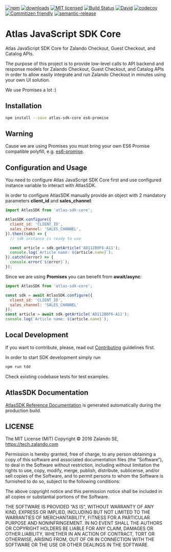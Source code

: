 [![npm](https://img.shields.io/npm/v/atlas-sdk-core.svg)](https://npmjs.org/package/atlas-sdk-core)
[![downloads](https://img.shields.io/npm/dm/atlas-sdk-core.svg)](https://www.npmjs.com/package/atlas-sdk-core)
[![MIT licensed](https://img.shields.io/badge/license-MIT-blue.svg)](https://raw.githubusercontent.com/zalando-incubator/atlas-js-core/master/LICENSE)
[![Build Status](https://travis-ci.org/zalando-incubator/atlas-js-core.svg?branch=master)](https://travis-ci.org/zalando-incubator/atlas-js-core)
[![David](https://img.shields.io/david/strongloop/express.svg)](https://david-dm.org/zalando-incubator/atlas-js-core.svg)
[![codecov](https://codecov.io/gh/zalando-incubator/atlas-js-core/branch/master/graph/badge.svg)](https://codecov.io/gh/zalando-incubator/atlas-js-core)
[![Commitizen friendly](https://img.shields.io/badge/commitizen-friendly-brightgreen.svg)](http://commitizen.github.io/cz-cli/)
[![semantic-release](https://img.shields.io/badge/%20%20%F0%9F%93%A6%F0%9F%9A%80-semantic--release-e10079.svg?style=flat-square)](https://github.com/semantic-release/semantic-release)

# Atlas JavaScript SDK Core

Atlas JavaScript SDK Core for Zalando Checkout, Guest Checkout, and Catalog APIs.

The purpose of this project is to provide low-level calls to API backend and response models for Zalando Checkout, Guest Checkout, and Catalog APIs in order to allow easily integrate and run Zalando Сheckout in
minutes using your own UI solution.

We use Promises a lot :)

## Installation

```sh
npm install --save atlas-sdk-core es6-promise
```

## Warning
Cause we are using Promises you must bring your own ES6 Promise compatible polyfill, e.g. [es6-promise](https://github.com/jakearchibald/es6-promise).

## Configuration and Usage

You need to configure Atlas JavaScript SDK Core first and use configured instance variable to interact with AtlasSDK.

In order to configure AtlasSDK manually provide an object with 2 mandatory parameters __client_id__ and __sales_channel__:

```javascript
import AtlasSDK from 'atlas-sdk-core';

AtlasSDK.configure({
  client_id: 'CLIENT_ID',
  sales_channel: 'SALES_CHANNEL',
}).then((sdk) => {
  // sdk instance is ready to use

  const article = sdk.getArticle('AD112B0F6-A11');
  console.log(`Article name: ${article.name}`);
}).catch((error) => {
  console.error(`${error}`);
});
```

Since we are using __Promises__ you can benefit from __await/async__:
```javascript
import AtlasSDK from 'atlas-sdk-core';

const sdk = await AtlasSDK.configure({
  client_id: 'CLIENT_ID',
  sales_channel: 'SALES_CHANNEL'
});
const article = await sdk.getArticle('AD112B0F6-A11');
console.log(`Article name: ${article.name}`);
```

## Local Development

If you want to contribute, please, read out [Contributing](CONTRIBUTING.md) guidelines first.

In order to start SDK development simply run
```bash
npm run tdd
```
Check existing codebase tests for test examples.

## AtlasSDK Documentation

[AtlasSDK Reference Documentation](https://zalando-incubator.github.io/atlas-js-core/) is generated automatically during the production build.


## LICENSE

The MIT License (MIT) Copyright © 2016 Zalando SE, https://tech.zalando.com

Permission is hereby granted, free of charge, to any person obtaining a copy of
this software and associated documentation files (the “Software”), to deal in
the Software without restriction, including without limitation the rights to
use, copy, modify, merge, publish, distribute, sublicense, and/or sell copies
of the Software, and to permit persons to whom the Software is furnished to do
so, subject to the following conditions:

The above copyright notice and this permission notice shall be included in all
copies or substantial portions of the Software.

THE SOFTWARE IS PROVIDED “AS IS”, WITHOUT WARRANTY OF ANY KIND, EXPRESS OR
IMPLIED, INCLUDING BUT NOT LIMITED TO THE WARRANTIES OF MERCHANTABILITY,
FITNESS FOR A PARTICULAR PURPOSE AND NONINFRINGEMENT. IN NO EVENT SHALL THE
AUTHORS OR COPYRIGHT HOLDERS BE LIABLE FOR ANY CLAIM, DAMAGES OR OTHER
LIABILITY, WHETHER IN AN ACTION OF CONTRACT, TORT OR OTHERWISE, ARISING FROM,
OUT OF OR IN CONNECTION WITH THE SOFTWARE OR THE USE OR OTHER DEALINGS IN THE
SOFTWARE.
